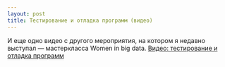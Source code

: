 ```yaml
---
layout: post
title: Тестирование и отладка программ (видео)
---
```


И еще одно видео с другого мероприятия, на котором я недавно выступал —
мастеркласса Women in big data. [Видео: тестирование и отладка программ](https://www.youtube.com/watch?v=8KMMrFrCF7U)
